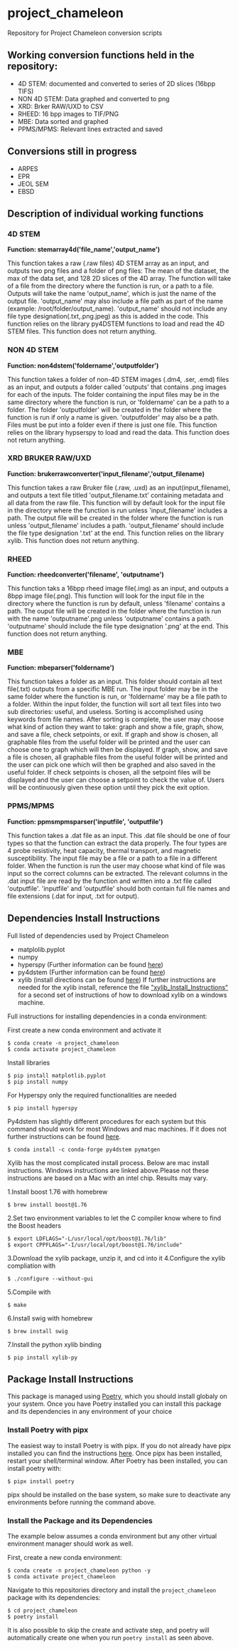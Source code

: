 # project_chameleon
Repository for Project Chameleon conversion scripts

## Working conversion functions held in the repository:
- 4D STEM: documented and converted to series of 2D slices (16bpp TIFS)
- NON 4D STEM: Data graphed and converted to png
- XRD: Brker RAW/UXD to CSV
- RHEED: 16 bpp images to TIF/PNG
- MBE: Data sorted and graphed
- PPMS/MPMS: Relevant lines extracted and saved

## Conversions still in progress
- ARPES
- EPR
- JEOL SEM
- EBSD

## Description of individual working functions

### 4D STEM 
**Function: stemarray4d('file_name','output_name')** 

This function takes a raw (.raw files) 4D STEM array as an input, and outputs two png files and a folder of png files: The mean of the dataset, the max of the data set, and 128 2D slices of the 4D array. The function will take of a file from the directory where the function is run, or a path to a file. Outputs will take the name 'output_name', which is just the name of the output file. 'output_name' may also include a file path as part of the name (example: /root/folder/output_name). 'output_name' should not include any file type designation(.txt,.png.jpeg) as this is added in the code. This function relies on the library py4DSTEM functions to load and read the 4D STEM files. This function does not return anything.

### NON 4D STEM
**Function: non4dstem('foldername','outputfolder')**

This function takes a folder of non-4D STEM images (.dm4, .ser, .emd) files as an input, and outputs a folder called 'outputs' that contains .png images for each of the inputs. The folder containing the input files may be in the same directory where the function is run, or 'foldername' can be a path to a folder. The folder 'outputfolder' will be created in the folder where the function is run if only a name is given. 'outputfolder' may also be a path. Files must be put into a folder even if there is just one file. This function relies on the library hypserspy to load and read the data. This function does not return anything. 

### XRD BRUKER RAW/UXD
**Function: brukerrawconverter('input_filename','output_filename)**

This function takes a raw Bruker file (.raw, .uxd) as an input(input_filename), and outputs a text file titled 'output_filename.txt' containing metadata and all data from the raw file. This function will by default look for the input file in the directory where the function is run unless 'input_filename' includes a path. The output file will be created in the folder where the function is run unless 'output_filename' includes a path. 'output_filename' should include the file type designation '.txt' at the end. This function relies on the library xylib. This function does not return anything.

### RHEED
**Function: rheedconverter('filename', 'outputname')**

This function taks a 16bpp rheed image file(.img) as an input, and outputs a 8bpp image file(.png). This function will look for the input file in the directory where the function is run by default, unless 'filename' contains a path. The ouput file will be created in the folder where the function is run with the name 'outputname'.png unless 'outputname' contains a path. 'outputname' should include the file type designation '.png' at the end. This function does not return anything.

### MBE
**Function: mbeparser('foldername')**

This function takes a folder as an input. This folder should contain all text file(.txt) outputs from a specific MBE run. The input folder may be in the same folder where the function is run, or 'foldername' may be a file path to a folder. Within the input folder, the function will sort all text files into two sub directories: useful, and useless. Sorting is accomplished using keywords from file names. After sorting is complete, the user may choose what kind of action they want to take: graph and show a file, graph, show, and save a file, check setpoints, or exit. If graph and show is chosen, all graphable files from the useful folder will be printed and the user can choose one to graph which will then be displayed. If graph, show, and save a file is chosen, all graphable files from the useful folder will be printed and the user can pick one which will then be graphed and also saved in the useful folder. If check setpoints is chosen, all the setpoint files will be displayed and the user can choose a setpoint to check the value of. Users will be continuously given these option until they pick the exit option. 

### PPMS/MPMS
**Function: ppmsmpmsparser('inputfile', 'outputfile')** 

This function takes a .dat file as an input. This .dat file should be one of four types so that the function can extract the data properly. The four types are 4 probe resistivity, heat capacity, thermal transport, and magnetic susceptibility. The input file may be a file or a path to a file in a different folder. When the function is run the user may choose what kind of file was input so the correct columns can be extracted. The relevant columns in the .dat input file are read by the function and written into a .txt file called 'outputfile'.  'inputfile' and 'outputfile' should both contain full file names and file extensions (.dat for input, .txt for output). 

## Dependencies Install Instructions
Full listed of dependencies used by Project Chameleon
- matplolib.pyplot 
- numpy 
- hyperspy (Further information can be found [here](https://hyperspy.org/hyperspy-doc/current/user_guide/install.html))
- py4dstem (Further information can be found [here](https://github.com/py4dstem/py4DSTEM))
- xylib (install directions can be found [here](https://github.com/wojdyr/xylib))
If further instructions are needed for the xylib install, reference the file ["xylib_Install_Instructions"](https://github.com/paradimdata/project_chameleon/blob/main/xylib%20Install%20Instructions.txt) for a second set of instructions of how to download xylib on a windows machine. 

Full instructions for installing dependencies in a conda environment:

First create a new conda environment and activate it
    
    $ conda create -n project_chameleon
    $ conda activate project_chameleon

Install libraries

    $ pip install matplotlib.pyplot
    $ pip install numpy

For Hyperspy only the required functionalities are needed

    $ pip install hyperspy

Py4dstem has slightly different procedures for each system but this command should work for most Windows and mac machines. If it does not further instructions can be found [here](https://py4dstem.readthedocs.io/en/latest/installation.html#id3).

    $ conda install -c conda-forge py4dstem pymatgen
Xylib has the most complicated install process. Below are mac install instructions. Windows instructions are linked above.Please not these instructions are based on a Mac with an intel chip. Results may vary.

1.Install boost 1.76 with homebrew

    $ brew install boost@1.76
2.Set two environment variables to let the C compiler know where to find the Boost headers

    $ export LDFLAGS="-L/usr/local/opt/boost@1.76/lib"
    $ export CPPFLAGS="-I/usr/local/opt/boost@1.76/include"
3.Download the xylib package, unzip it, and cd into it
4.Configure the xylib compliation with 

    $ ./configure --without-gui
5.Compile with 

    $ make
6.Install swig with homebrew

    $ brew install swig
7.Install the python xylib binding

    $ pip install xylib-py


## Package Install Instructions
This package is managed using [Poetry](https://python-poetry.org/), which you should install globaly on your system. Once you have Poetry installed you can install this package and its dependencies in any environment of your choice 

### Install Poetry with pipx 
The easiest way to install Poetry is with pipx. If you do not already have pipx installed you can find the instructions [here](https://pipx.pypa.io/stable/installation/). Once pipx has been installed, restart your shell/terminal window. After Poetry has been installed, you can install poetry with:

    $ pipx install poetry
pipx should be installed on the base system, so make sure to deactivate any environments before running the command above.

### Install the Package and its Dependencies
The example below assumes a conda environment but any other virtual environment manager should work as well. 

First, create a new conda environment:

	$ conda create -n project_chameleon python -y 
	$ conda activate project_chameleon
	
Navigate to this repositories directory and install the `project_chameleon` package with its dependencies:

	$ cd project_chameleon
	$ poetry install
	
It is also possible to skip the create and activate step, and poetry will automatically create one when you run `poetry install` as seen above.
